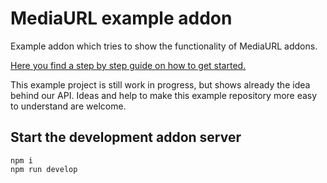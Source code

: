 # MediaURL example addon

Example addon which tries to show the functionality of MediaURL addons.

[Here you find a step by step guide on how to get started.](https://github.com/mediaurl/mediaurl-js/blob/main/README.md)

This example project is still work in progress, but shows already the idea behind our API.
Ideas and help to make this example repository more easy to understand are welcome.

## Start the development addon server

```shell
npm i
npm run develop
```
